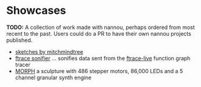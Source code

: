 # Showcases

**TODO:** A collection of work made with nannou, perhaps ordered from most
recent to the past. Users could do a PR to have their own nannou projects
published.

* [sketches by mitchmindtree](https://github.com/mitchmindtree/nannou-sketches)
* [ftrace sonifier](https://github.com/castor-software/rethread/tree/master/code/ftrace_sonifier) ... sonifies data sent from the [ftrace-live](https://github.com/namhyung/uftrace) function graph tracer
* [MORPH](https://twitter.com/nburdy/status/1360220925820604419) a sculpture with 486 stepper motors, 86,000 LEDs and a 5 channel granular synth engine

